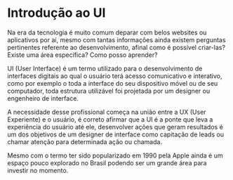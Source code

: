 # Introdução ao UI

Na era da tecnologia é muito comum deparar com belos websites ou aplicativos por aí, mesmo com tantas informações ainda existem perguntas pertinentes referente ao desenvolvimento, afinal como é possível criar-las? Existe uma área específica? Como posso aprender? 

UI (User Interface) é um termo utilizado para o desenvolvimento de interfaces digitais ao qual o usuário terá acesso comunicativo e interativo, como por exemplo o toda a interface do seu dispositivo móvel ou de seu computador, toda estrutura utilizável foi projetada por um designer ou engenheiro de interface.

A necessidade desse profissional começa na união entre a UX (User Experiente) e o usuário, é correto afirmar que a UI é a ponte que leva a experiência do usuário até ele, desenvolver ações que geram resultados é um dos objetivos de um designer de interface como capitação de leads ou chamar atenção para determinada ação ou chamada.

Mesmo com o termo ter sido popularizado em 1990 pela Apple ainda é um espaço pouco explorado no Brasil podendo ser um grande área para investir no momento.